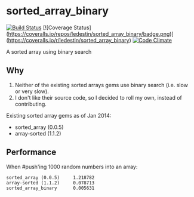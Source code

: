 sorted_array_binary
===================

[![Build Status](https://travis-ci.org/ledestin/sorted_array_binary.png)](https://travis-ci.org/ledestin/sorted_array_binary)
[![Coverage Status] (https://coveralls.io/repos/ledestin/sorted_array_binary/badge.png)] (https://coveralls.io/r/ledestin/sorted_array_binary)
[![Code Climate](https://codeclimate.com/github/ledestin/sorted_array_binary.png)](https://codeclimate.com/github/ledestin/sorted_array_binary)

A sorted array using binary search

## Why

1. Neither of the existing sorted arrays gems use binary search (i.e. slow or
   very slow).
2. I don't like their source code, so I decided to roll my own, instead of
   contributing.

Existing sorted array gems as of Jan 2014:
* sorted_array (0.0.5)
* array-sorted (1.1.2)

## Performance

When #push'ing 1000 random numbers into an array:
```
sorted_array (0.0.5)     1.218782
array-sorted (1.1.2)     0.078713
sorted_array_binary      0.005631
```
